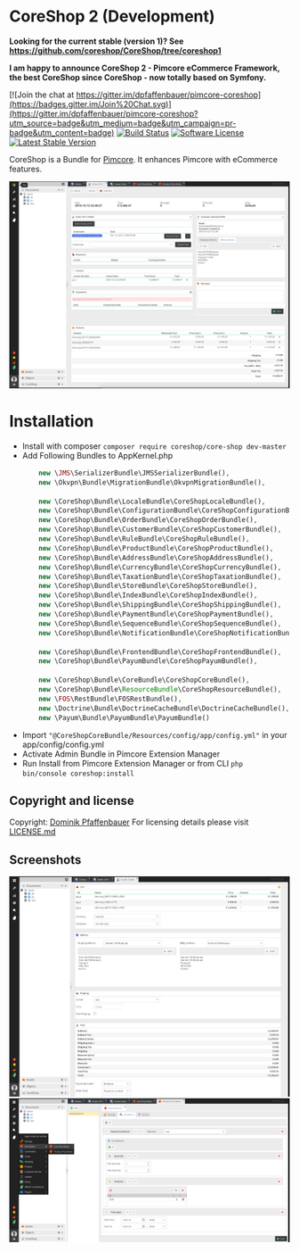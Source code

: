# CoreShop 2 (Development)

**Looking for the current stable (version 1)?
See https://github.com/coreshop/CoreShop/tree/coreshop1**

**I am happy to announce CoreShop 2 - Pimcore eCommerce Framework, the best CoreShop since CoreShop - now totally based on Symfony.**

[![Join the chat at https://gitter.im/dpfaffenbauer/pimcore-coreshop](https://badges.gitter.im/Join%20Chat.svg)](https://gitter.im/dpfaffenbauer/pimcore-coreshop?utm_source=badge&utm_medium=badge&utm_campaign=pr-badge&utm_content=badge)
[![Build Status](https://travis-ci.org/coreshop/CoreShop.svg?branch=master)](https://travis-ci.org/coreshop/CoreShop)
[![Software License](https://img.shields.io/badge/license-GPLv3-brightgreen.svg?style=flat)](LICENSE.md)
[![Latest Stable Version](https://poser.pugx.org/coreshop/core-shop/v/stable)](https://packagist.org/packages/coreshop/core-shop)

CoreShop is a Bundle for [Pimcore](http://www.pimcore.org). It enhances Pimcore with eCommerce features.

![CoreShop Interface](docs/img/screenshot.png)

# Installation
 - Install with composer ```composer require coreshop/core-shop dev-master```
 - Add Following Bundles to AppKernel.php
    ```php
        new \JMS\SerializerBundle\JMSSerializerBundle(),
        new \Okvpn\Bundle\MigrationBundle\OkvpnMigrationBundle(),

        new \CoreShop\Bundle\LocaleBundle\CoreShopLocaleBundle(),
        new \CoreShop\Bundle\ConfigurationBundle\CoreShopConfigurationBundle(),
        new \CoreShop\Bundle\OrderBundle\CoreShopOrderBundle(),
        new \CoreShop\Bundle\CustomerBundle\CoreShopCustomerBundle(),
        new \CoreShop\Bundle\RuleBundle\CoreShopRuleBundle(),
        new \CoreShop\Bundle\ProductBundle\CoreShopProductBundle(),
        new \CoreShop\Bundle\AddressBundle\CoreShopAddressBundle(),
        new \CoreShop\Bundle\CurrencyBundle\CoreShopCurrencyBundle(),
        new \CoreShop\Bundle\TaxationBundle\CoreShopTaxationBundle(),
        new \CoreShop\Bundle\StoreBundle\CoreShopStoreBundle(),
        new \CoreShop\Bundle\IndexBundle\CoreShopIndexBundle(),
        new \CoreShop\Bundle\ShippingBundle\CoreShopShippingBundle(),
        new \CoreShop\Bundle\PaymentBundle\CoreShopPaymentBundle(),
        new \CoreShop\Bundle\SequenceBundle\CoreShopSequenceBundle(),
        new \CoreShop\Bundle\NotificationBundle\CoreShopNotificationBundle(),

        new \CoreShop\Bundle\FrontendBundle\CoreShopFrontendBundle(),
        new \CoreShop\Bundle\PayumBundle\CoreShopPayumBundle(),

        new \CoreShop\Bundle\CoreBundle\CoreShopCoreBundle(),
        new \CoreShop\Bundle\ResourceBundle\CoreShopResourceBundle(),
        new \FOS\RestBundle\FOSRestBundle(),
        new \Doctrine\Bundle\DoctrineCacheBundle\DoctrineCacheBundle(),
        new \Payum\Bundle\PayumBundle\PayumBundle()
    ```
 - Import ```"@CoreShopCoreBundle/Resources/config/app/config.yml"``` in your app/config/config.yml
 - Activate Admin Bundle in Pimcore Extension Manager
 - Run Install from Pimcore Extension Manager or from CLI
    ```php bin/console coreshop:install```

## Copyright and license 
Copyright: [Dominik Pfaffenbauer](https://www.pfaffenbauer.at)
For licensing details please visit [LICENSE.md](LICENSE.md) 

## Screenshots
![CoreShop Interface](docs/img/screenshot2.png)
![CoreShop Interface](docs/img/screenshot3.png)

